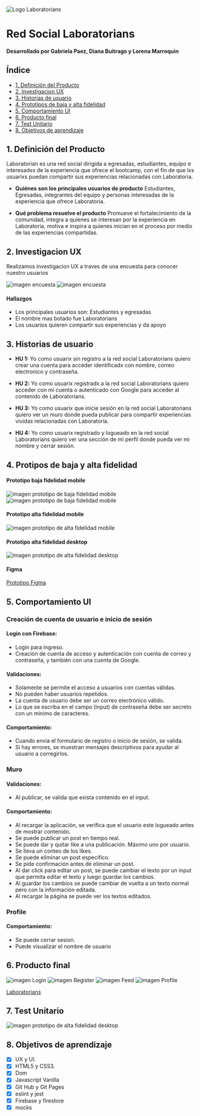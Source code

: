 ![Logo Laboratorians](./src/img/logolaborafdoblanco.png)

# Red Social Laboratorians 
#### Desarrollado por Gabriela Paez, Diana Buitrago y Lorena Marroquin

## Índice

* [1. Definición del Producto](#1-Definición-del-Producto)
* [2. Investigacion UX](#2-Investigacion-UX)
* [3. Historias de usuario](#3-Historias-de-usuario)
* [4. Prototipos de baja y alta fidelidad](#4-Prototipos-de-baja-y-alta-fidelidad)
* [5. Comportamiento UI](#5-Comportamiento-UI)
* [6. Producto final](#6-Producto-final)
* [7. Test Unitario](#7-Test-Unitario)
* [8. Objetivos de aprendizaje](#8-Objetivos-de-aprendizaje)

## 1. Definición del Producto

Laboratorian es una red social dirigida a egresadas, estudiantes, equipo e interesadxs de la experiencia que ofrece el bootcamp, con el fin de que lxs usuarixs puedan compartir sus experiencias relacionadas con Laboratoria.

* **Quiénes son los principales usuarios de producto**
Estudiantes, Egresadas, integrantes  del equipo y personas interesadas de la experiencia que ofrece Laboratoria.

* **Qué problema resuelve el producto**
Promueve el fortalecimiento de la comunidad, integra a quienes se interesan por la experiencia en Laboratoria, motiva e inspira a quienes inician en el proceso por medio de las experiencias compartidas.


## 2. Investigacion UX

Realizamos investigacion UX a traves de una encuesta para conocer  nuestro usuarios

![imagen encuesta](./src/img/encuesta1.jpg)
![imagen encuesta](./src/img/encuesta2.jpg)

#### Hallazgos

* Los principales usuarios son: Estudiantes y egresadas
* El nombre mas botado fue Laboratorians 
* Los usuarios quieren compartir sus experiencias y da apoyo


## 3. Historias de usuario

* **HU 1:** Yo como usuarix sin registro a la red social Laboratorians quiero crear una cuenta para acceder identificadx con nombre, correo electronico y contraseña.

* **HU 2:** Yo como usuarix  registradx a la red social Laboratorians quiero acceder con mi  cuenta  o autenticado con Google para acceder al contenido de Laboratorians.

* **HU 3:** Yo como usuarix que inicie sesión en la red social Laboratorians quiero ver un muro donde pueda publicar para compartir experiencias vividas relacionadas con Laboratoria.

* **HU 4:** Yo como usuarix registrado y logueado en la red social Laboratorians quiero ver una sección de mi perfil donde pueda ver mi nombre y cerrar sesión.


## 4. Protipos de baja y alta fidelidad

#### Prototipo baja fidelidad mobile
![imagen prototipo de baja fidelidad mobile](./src/img/prototipobajamobile1.jpeg)
![imagen prototipo de baja fidelidad mobile](./src/img/prototipobajamobile2.jpeg)

#### Prototipo alta fidelidad mobile
![imagen prototipo de alta fidelidad mobile](./src/img/prototipomobile.png)

#### Prototipo alta fidelidad desktop
![imagen prototipo de alta fidelidad desktop](./src/img/prototipodesktop.png)

#### Figma 
[Prototipo Figma](https://www.figma.com/file/N640coMwcQeN7Y4lYQo5i6/Social-Network-%3CL%3E?node-id=0%3A1)

## 5. Comportamiento UI

### Creación de cuenta de usuario e inicio de sesión
 #### Login con Firebase:
 - Login para ingreso.
 - Creación de cuenta de acceso y autenticación con cuenta de correo y contraseña, y también con una cuenta de Google.
  
#### Validaciones:
 - Solamente se permite el acceso a usuarios con cuentas válidas.
 - No pueden haber usuarios repetidos.
 - La cuenta de usuario debe ser un correo electrónico válido.
 - Lo que se escriba en el campo (input) de contraseña debe ser secreto con un minimo de caracteres.

#### Comportamiento:
- Cuando envia el formulario de registro o inicio de sesión, se valida.
- Si hay errores, se muestran mensajes descriptivos para ayudar al usuario a corregirlos.

### Muro
#### Validaciones:
- Al publicar, se valida que exista contenido en el input.

#### Comportamiento:
- Al recargar la aplicación, se verifica que el usuario este logueado antes de mostrar contenido.
- Se puede publicar un post en tiempo real.
- Se puede dar y quitar like a una publicación. Máximo uno por usuario.
- Se lleva un conteo de los likes.
- Se puede eliminar un post específico.
- Se pide confirmación antes de eliminar un post.
- Al dar click para editar un post, se puede cambiar el texto por un input que permita editar el texto y luego guardar los cambios.
- Al guardar los cambios se puede cambiar de vuelta a un texto normal pero con la información editada.
- Al recargar la página se puede ver los textos editados.

### Profile
#### Comportamiento:
- Se puede cerrar sesion.
- Puede visualizar el nombre de usuario
  

## 6. Producto final

![imagen Login](./src/img/login.png)
![imagen Register](./src/img/register.png)
![imagen Feed](./src/img/muro.png)
![imagen Profile](./src/img/profileapp.png)

[Laboratorians](https://dimarbu.github.io/BOG003-social-network/src/)

## 7. Test Unitario

![imagen prototipo de alta fidelidad desktop](./src/img/test.png)


## 8. Objetivos de aprendizaje

* [x] UX y UI.
* [x] HTML5 y CSS3.
* [x] Dom
* [x] Javascript Vanilla
* [x] Git Hub y Git Pages
* [x] eslint y jest
* [x] Firebase y firestore
* [x] mocks
